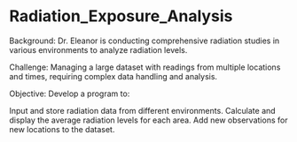 # Radiation_Exposure_Analysis

Background:
Dr. Eleanor is conducting comprehensive radiation studies in various environments to analyze radiation levels.

Challenge:
Managing a large dataset with readings from multiple locations and times, requiring complex data handling and analysis.

Objective:
Develop a program to:

Input and store radiation data from different environments.
Calculate and display the average radiation levels for each area.
Add new observations for new locations to the dataset.

